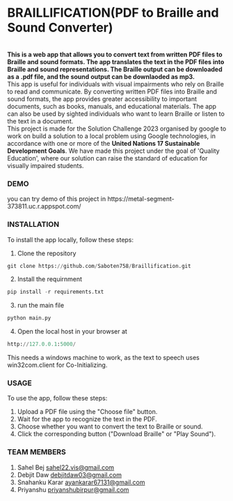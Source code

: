 <h1> BRAILLIFICATION(PDF to Braille and Sound Converter)</h1><br/>
<b>This is a web app that allows you to convert text from written PDF files to Braille and sound formats. The app translates the text in the PDF files into Braille and sound representations. The Braille output can be downloaded as a .pdf file, and the sound output can be downlaoded as mp3.</b></br>
This app is useful for individuals with visual impairments who rely on Braille to read and communicate. By converting written PDF files into Braille and sound formats, the app provides greater accessibility to important documents, such as books, manuals, and educational materials. The app can also be used by sighted individuals who want to learn Braille or listen to the text in a document.</br>
This project is made for the Solution Challenge 2023 organised by google to work on build a solution to a local problem using Google technologies, in accordance with one or more of the <b>United Nations 17 Sustainable Development Goals</b>. We have made this project under the goal of 'Quality Education', where our solution can raise the standard of education for visually impaired students.</br>

<h3>DEMO</h3>
  you can try demo of this project in https://metal-segment-373811.uc.r.appspot.com/</br>

<h3>INSTALLATION</h3>

To install the app locally, follow these steps:</br>
1. Clone the repository
```python
git clone https://github.com/Saboten758/Braillification.git
```
2. Install the requirnment
```python
pip install -r requirements.txt 
```
3. run the main file
```python
python main.py
```
4. Open the local host in your browser at
```python
http://127.0.0.1:5000/
```

This needs a windows machine to work, as the text to speech uses win32com.client for Co-Initializing.</br>

<h3>USAGE</h3>
To use the app, follow these steps:

1. Upload a PDF file using the "Choose file" button.
2. Wait for the app to recognize the text in the PDF.
3. Choose whether you want to convert the text to Braille or sound.
4. Click the corresponding button ("Download Braille" or "Play Sound").

<h3>TEAM MEMBERS</h3>

1. Sahel Bej  sahel22.vis@gmail.com
2. Debjit Daw  debjitdaw03@gmail.com
3. Snahanku Karar ayankarar67131@gmail.com
4. Priyanshu  priyanshubirpur@gmail.com
